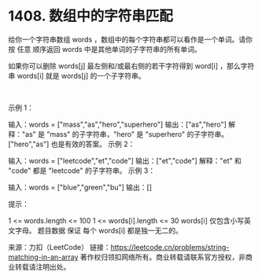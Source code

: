 # 1408. 数组中的字符串匹配

给你一个字符串数组 words ，数组中的每个字符串都可以看作是一个单词。请你按 任意 顺序返回 words 中是其他单词的子字符串的所有单词。

如果你可以删除 words[j] 最左侧和/或最右侧的若干字符得到 word[i] ，那么字符串 words[i] 就是 words[j] 的一个子字符串。

 

示例 1：

输入：words = ["mass","as","hero","superhero"]
输出：["as","hero"]
解释："as" 是 "mass" 的子字符串，"hero" 是 "superhero" 的子字符串。
["hero","as"] 也是有效的答案。
示例 2：

输入：words = ["leetcode","et","code"]
输出：["et","code"]
解释："et" 和 "code" 都是 "leetcode" 的子字符串。
示例 3：

输入：words = ["blue","green","bu"]
输出：[]
 

提示：

1 <= words.length <= 100
1 <= words[i].length <= 30
words[i] 仅包含小写英文字母。
题目数据 保证 每个 words[i] 都是独一无二的。

来源：力扣（LeetCode）
链接：https://leetcode.cn/problems/string-matching-in-an-array
著作权归领扣网络所有。商业转载请联系官方授权，非商业转载请注明出处。